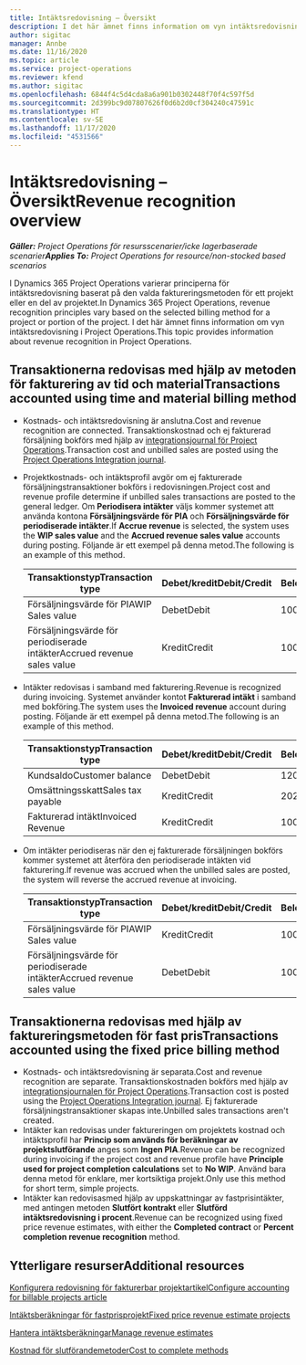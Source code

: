 ```yaml
---
title: Intäktsredovisning – Översikt
description: I det här ämnet finns information om vyn intäktsredovisning i Project Operations.
author: sigitac
manager: Annbe
ms.date: 11/16/2020
ms.topic: article
ms.service: project-operations
ms.reviewer: kfend
ms.author: sigitac
ms.openlocfilehash: 6844f4c5d4cda8a6a901b0302448f70f4c597f5d
ms.sourcegitcommit: 2d399bc9d07807626f0d6b2d0cf304240c47591c
ms.translationtype: HT
ms.contentlocale: sv-SE
ms.lasthandoff: 11/17/2020
ms.locfileid: "4531566"
---
```

# <a name="revenue-recognition-overview"></a><span data-ttu-id="c5e5e-103">Intäktsredovisning – Översikt</span><span class="sxs-lookup"><span data-stu-id="c5e5e-103">Revenue recognition overview</span></span>

<span data-ttu-id="c5e5e-104">_**Gäller:** Project Operations för resursscenarier/icke lagerbaserade scenarier_</span><span class="sxs-lookup"><span data-stu-id="c5e5e-104">_**Applies To:** Project Operations for resource/non-stocked based scenarios_</span></span>

<span data-ttu-id="c5e5e-105">I Dynamics 365 Project Operations varierar principerna för intäktsredovisning baserat på den valda faktureringsmetoden för ett projekt eller en del av projektet.</span><span class="sxs-lookup"><span data-stu-id="c5e5e-105">In Dynamics 365 Project Operations, revenue recognition principles vary based on the selected billing method for a project or portion of the project.</span></span> <span data-ttu-id="c5e5e-106">I det här ämnet finns information om vyn intäktsredovisning i Project Operations.</span><span class="sxs-lookup"><span data-stu-id="c5e5e-106">This topic provides information about revenue recognition in Project Operations.</span></span>

## <a name="transactions-accounted-using-time-and-material-billing-method"></a><span data-ttu-id="c5e5e-107">Transaktionerna redovisas med hjälp av metoden för fakturering av tid och material</span><span class="sxs-lookup"><span data-stu-id="c5e5e-107">Transactions accounted using time and material billing method</span></span>

- <span data-ttu-id="c5e5e-108">Kostnads- och intäktsredovisning är anslutna.</span><span class="sxs-lookup"><span data-stu-id="c5e5e-108">Cost and revenue recognition are connected.</span></span> <span data-ttu-id="c5e5e-109">Transaktionskostnad och ej fakturerad försäljning bokförs med hjälp av [integrationsjournal för Project Operations](../project-accounting/project-operations-integration-journal.md).</span><span class="sxs-lookup"><span data-stu-id="c5e5e-109">Transaction cost and unbilled sales are posted using the [Project Operations Integration journal](../project-accounting/project-operations-integration-journal.md).</span></span>
- <span data-ttu-id="c5e5e-110">Projektkostnads- och intäktsprofil avgör om ej fakturerade försäljningstransaktioner bokförs i redovisningen.</span><span class="sxs-lookup"><span data-stu-id="c5e5e-110">Project cost and revenue profile determine if unbilled sales transactions are posted to the general ledger.</span></span> <span data-ttu-id="c5e5e-111">Om **Periodisera intäkter** väljs kommer systemet att använda kontona **Försäljningsvärde för PIA** och **Försäljningsvärde för periodiserade intäkter**.</span><span class="sxs-lookup"><span data-stu-id="c5e5e-111">If **Accrue revenue** is selected, the system uses the **WIP sales value** and the **Accrued revenue sales value** accounts during posting.</span></span> <span data-ttu-id="c5e5e-112">Följande är ett exempel på denna metod.</span><span class="sxs-lookup"><span data-stu-id="c5e5e-112">The following is an example of this method.</span></span>  

  | <span data-ttu-id="c5e5e-113">Transaktionstyp</span><span class="sxs-lookup"><span data-stu-id="c5e5e-113">Transaction type</span></span> | <span data-ttu-id="c5e5e-114">Debet/kredit</span><span class="sxs-lookup"><span data-stu-id="c5e5e-114">Debit/Credit</span></span> | <span data-ttu-id="c5e5e-115">Belopp</span><span class="sxs-lookup"><span data-stu-id="c5e5e-115">Amount</span></span> |
  | --- | --- | --- |
  | <span data-ttu-id="c5e5e-116">Försäljningsvärde för PIA</span><span class="sxs-lookup"><span data-stu-id="c5e5e-116">WIP Sales value</span></span> | <span data-ttu-id="c5e5e-117">Debet</span><span class="sxs-lookup"><span data-stu-id="c5e5e-117">Debit</span></span> | <span data-ttu-id="c5e5e-118">100</span><span class="sxs-lookup"><span data-stu-id="c5e5e-118">100</span></span> |
  | <span data-ttu-id="c5e5e-119">Försäljningsvärde för periodiserade intäkter</span><span class="sxs-lookup"><span data-stu-id="c5e5e-119">Accrued revenue sales value</span></span> | <span data-ttu-id="c5e5e-120">Kredit</span><span class="sxs-lookup"><span data-stu-id="c5e5e-120">Credit</span></span> | <span data-ttu-id="c5e5e-121">100</span><span class="sxs-lookup"><span data-stu-id="c5e5e-121">100</span></span> |

- <span data-ttu-id="c5e5e-122">Intäkter redovisas i samband med fakturering.</span><span class="sxs-lookup"><span data-stu-id="c5e5e-122">Revenue is recognized during invoicing.</span></span> <span data-ttu-id="c5e5e-123">Systemet använder kontot **Fakturerad intäkt** i samband med bokföring.</span><span class="sxs-lookup"><span data-stu-id="c5e5e-123">The system uses the **Invoiced revenue** account during posting.</span></span> <span data-ttu-id="c5e5e-124">Följande är ett exempel på denna metod.</span><span class="sxs-lookup"><span data-stu-id="c5e5e-124">The following is an example of this method.</span></span>  

  | <span data-ttu-id="c5e5e-125">Transaktionstyp</span><span class="sxs-lookup"><span data-stu-id="c5e5e-125">Transaction type</span></span> | <span data-ttu-id="c5e5e-126">Debet/kredit</span><span class="sxs-lookup"><span data-stu-id="c5e5e-126">Debit/Credit</span></span> | <span data-ttu-id="c5e5e-127">Belopp</span><span class="sxs-lookup"><span data-stu-id="c5e5e-127">Amount</span></span> |
  | --- | --- | --- |
  | <span data-ttu-id="c5e5e-128">Kundsaldo</span><span class="sxs-lookup"><span data-stu-id="c5e5e-128">Customer balance</span></span> | <span data-ttu-id="c5e5e-129">Debet</span><span class="sxs-lookup"><span data-stu-id="c5e5e-129">Debit</span></span> | <span data-ttu-id="c5e5e-130">120</span><span class="sxs-lookup"><span data-stu-id="c5e5e-130">120</span></span> |
  | <span data-ttu-id="c5e5e-131">Omsättningsskatt</span><span class="sxs-lookup"><span data-stu-id="c5e5e-131">Sales tax payable</span></span> | <span data-ttu-id="c5e5e-132">Kredit</span><span class="sxs-lookup"><span data-stu-id="c5e5e-132">Credit</span></span> | <span data-ttu-id="c5e5e-133">20</span><span class="sxs-lookup"><span data-stu-id="c5e5e-133">20</span></span> |
  | <span data-ttu-id="c5e5e-134">Fakturerad intäkt</span><span class="sxs-lookup"><span data-stu-id="c5e5e-134">Invoiced Revenue</span></span> | <span data-ttu-id="c5e5e-135">Kredit</span><span class="sxs-lookup"><span data-stu-id="c5e5e-135">Credit</span></span> | <span data-ttu-id="c5e5e-136">100</span><span class="sxs-lookup"><span data-stu-id="c5e5e-136">100</span></span> |

- <span data-ttu-id="c5e5e-137">Om intäkter periodiseras när den ej fakturerade försäljningen bokförs kommer systemet att återföra den periodiserade intäkten vid fakturering.</span><span class="sxs-lookup"><span data-stu-id="c5e5e-137">If revenue was accrued when the unbilled sales are posted, the system will reverse the accrued revenue at invoicing.</span></span>

  | <span data-ttu-id="c5e5e-138">Transaktionstyp</span><span class="sxs-lookup"><span data-stu-id="c5e5e-138">Transaction type</span></span> | <span data-ttu-id="c5e5e-139">Debet/kredit</span><span class="sxs-lookup"><span data-stu-id="c5e5e-139">Debit/Credit</span></span> | <span data-ttu-id="c5e5e-140">Belopp</span><span class="sxs-lookup"><span data-stu-id="c5e5e-140">Amount</span></span> |
  | --- | --- | --- |
  | <span data-ttu-id="c5e5e-141">Försäljningsvärde för PIA</span><span class="sxs-lookup"><span data-stu-id="c5e5e-141">WIP Sales value</span></span> | <span data-ttu-id="c5e5e-142">Kredit</span><span class="sxs-lookup"><span data-stu-id="c5e5e-142">Credit</span></span> | <span data-ttu-id="c5e5e-143">100</span><span class="sxs-lookup"><span data-stu-id="c5e5e-143">100</span></span> |
  | <span data-ttu-id="c5e5e-144">Försäljningsvärde för periodiserade intäkter</span><span class="sxs-lookup"><span data-stu-id="c5e5e-144">Accrued revenue sales value</span></span> | <span data-ttu-id="c5e5e-145">Debet</span><span class="sxs-lookup"><span data-stu-id="c5e5e-145">Debit</span></span> | <span data-ttu-id="c5e5e-146">100</span><span class="sxs-lookup"><span data-stu-id="c5e5e-146">100</span></span> |

## <a name="transactions-accounted-using-the-fixed-price-billing-method"></a><span data-ttu-id="c5e5e-147">Transaktionerna redovisas med hjälp av faktureringsmetoden för fast pris</span><span class="sxs-lookup"><span data-stu-id="c5e5e-147">Transactions accounted using the fixed price billing method</span></span>

- <span data-ttu-id="c5e5e-148">Kostnads- och intäktsredovisning är separata.</span><span class="sxs-lookup"><span data-stu-id="c5e5e-148">Cost and revenue recognition are separate.</span></span> <span data-ttu-id="c5e5e-149">Transaktionskostnaden bokförs med hjälp av [integrationsjournalen för Project Operations](../project-accounting/project-operations-integration-journal.md).</span><span class="sxs-lookup"><span data-stu-id="c5e5e-149">Transaction cost is posted using the [Project Operations Integration journal](../project-accounting/project-operations-integration-journal.md).</span></span> <span data-ttu-id="c5e5e-150">Ej fakturerade försäljningstransaktioner skapas inte.</span><span class="sxs-lookup"><span data-stu-id="c5e5e-150">Unbilled sales transactions aren't created.</span></span>
- <span data-ttu-id="c5e5e-151">Intäkter kan redovisas under faktureringen om projektets kostnad och intäktsprofil har **Princip som används för beräkningar av projektslutförande** anges som **Ingen PIA**.</span><span class="sxs-lookup"><span data-stu-id="c5e5e-151">Revenue can be recognized during invoicing if the project cost and revenue profile have **Principle used for project completion calculations** set to **No WIP**.</span></span> <span data-ttu-id="c5e5e-152">Använd bara denna metod för enklare, mer kortsiktiga projekt.</span><span class="sxs-lookup"><span data-stu-id="c5e5e-152">Only use this method for short term, simple projects.</span></span>
- <span data-ttu-id="c5e5e-153">Intäkter kan redovisasmed hjälp av uppskattningar av fastprisintäkter, med antingen metoden **Slutfört kontrakt** eller **Slutförd intäktsredovisning i procent**.</span><span class="sxs-lookup"><span data-stu-id="c5e5e-153">Revenue can be recognized using fixed price revenue estimates, with either the **Completed contract** or **Percent completion revenue recognition** method.</span></span>

## <a name="additional-resources"></a><span data-ttu-id="c5e5e-154">Ytterligare resurser</span><span class="sxs-lookup"><span data-stu-id="c5e5e-154">Additional resources</span></span>
[<span data-ttu-id="c5e5e-155">Konfigurera redovisning för fakturerbar projektartikel</span><span class="sxs-lookup"><span data-stu-id="c5e5e-155">Configure accounting for billable projects article</span></span>](../project-accounting/configure-accounting-billable-projects.md)

[<span data-ttu-id="c5e5e-156">Intäktsberäkningar för fastprisprojekt</span><span class="sxs-lookup"><span data-stu-id="c5e5e-156">Fixed price revenue estimate projects</span></span>](rev-rec-percentage-completion-method.md)

[<span data-ttu-id="c5e5e-157">Hantera intäktsberäkningar</span><span class="sxs-lookup"><span data-stu-id="c5e5e-157">Manage revenue estimates</span></span>](rev-rec-completed-contract-method.md)

[<span data-ttu-id="c5e5e-158">Kostnad för slutförandemetoder</span><span class="sxs-lookup"><span data-stu-id="c5e5e-158">Cost to complete methods</span></span>](cost-complete-methods.md)
